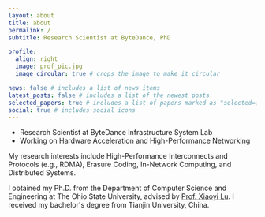 ```yaml
---
layout: about
title: about
permalink: /
subtitle: Research Scientist at ByteDance, PhD

profile:
  align: right
  image: prof_pic.jpg
  image_circular: true # crops the image to make it circular

news: false # includes a list of news items
latest_posts: false # includes a list of the newest posts
selected_papers: true # includes a list of papers marked as "selected={true}"
social: true # includes social icons
---
```


* Research Scientist at ByteDance Infrastructure System Lab
* Working on Hardware Acceleration and High-Performance Networking

My research interests include High-Performance Interconnects and Protocols (e.g., RDMA), Erasure Coding, In-Network Computing, and Distributed Systems.

I obtained my Ph.D. from the Department of Computer Science and Engineering at The Ohio State University, advised by [Prof. Xiaoyi Lu](https://sites.ucmerced.edu/luxi). I received my bachelor's degree from Tianjin University, China.


